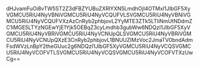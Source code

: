 dHJvamFuOi8vTW5ST2Z3dFBZYUBuZXRlYXN5LmdhOjI4OTMxI1JlbGF5XyVGMCU5RiU4NyVBNiVGMCU5RiU4NyVCQUFVLSVGMCU5RiU4NyVBNiVGMCU5RiU4NyVCQUFVXzAzCnRyb2phbjovL2YyMTE3ZTk5LTliNmUtNDdmZC1iMGE5LTYzNGEwYjE1Yjk5OEBqZ3cyLmdhb3gubWw6NDQzI1JlbGF5XyVGMCU5RiU4NyVBRiVGMCU5RiU4NyVCNUpQLSVGMCU5RiU4NyVBRiVGMCU5RiU4NyVCNUpQXzE3CnRyb2phbjovL1BNUUZIMzVoc2JmaTV0bndAdmFsdWVzLnBpY2theGUuc2g6NDQzI1JlbGF5XyVGMCU5RiU4NyVCQSVGMCU5RiU4NyVCOFVTLSVGMCU5RiU4NyVCQSVGMCU5RiU4NyVCOFVTXzUwCg==